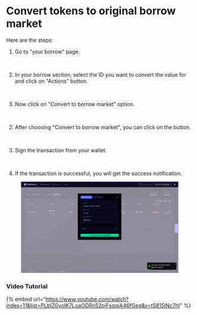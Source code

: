# Convert tokens to original borrow market

Here are the steps:

1. Go to "your borrow" page.&#x20;

<figure><img src="../../.gitbook/assets/Screenshot 2025-05-12 at 2.37.41 PM.png" alt=""><figcaption></figcaption></figure>

2. In your borrow section, select the ID you want to convert the value for and click on "Actions" button.

<figure><img src="../../.gitbook/assets/Screenshot 2025-05-13 at 12.25.45 PM.png" alt=""><figcaption></figcaption></figure>

3. Now click on "Convert to borrow market" option.

<figure><img src="../../.gitbook/assets/Screenshot 2025-05-15 at 5.27.22 PM.png" alt=""><figcaption></figcaption></figure>

2. After choosing "Convert to borrow market", you can click on the button.

<figure><img src="../../.gitbook/assets/Screenshot 2025-05-15 at 5.28.31 PM.png" alt=""><figcaption></figcaption></figure>

3. Sign the transaction from your wallet.

<figure><img src="../../.gitbook/assets/Screenshot 2025-05-15 at 5.29.17 PM.png" alt=""><figcaption></figcaption></figure>

4. If the transaction is successful, you will get the success notification.

<figure><img src="../../.gitbook/assets/image (148).png" alt=""><figcaption></figcaption></figure>

### Video Tutorial

{% embed url="https://www.youtube.com/watch?index=11&list=PLblZGyoIK7LoaODRn52pjFsqqiA46fGeg&v=tS815lNc7hI" %}
